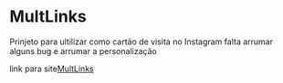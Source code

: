 # MultLinks
Prinjeto para ultilizar como cartão de visita no Instagram
falta arrumar alguns bug e arrumar a personalização

link para site[MultLinks](https://eversondias.github.io/MultLinks/)
